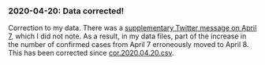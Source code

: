 ### 2020-04-20: Data corrected!

Correction to my data. There was a [supplementary Twitter message on April 7](https://twitter.com/MZ_GOV_PL/status/1247569463823732739), which I did not note. As a result, in my data files, part of the increase in the number of confirmed cases from April 7 erroneously moved to April 8. This has been corrected since [cor.2020.04.20.csv](https://github.com/anuszka/COVID-19-MZ_GOV_PL/blob/master/data/cor.2020.04.20.csv).
